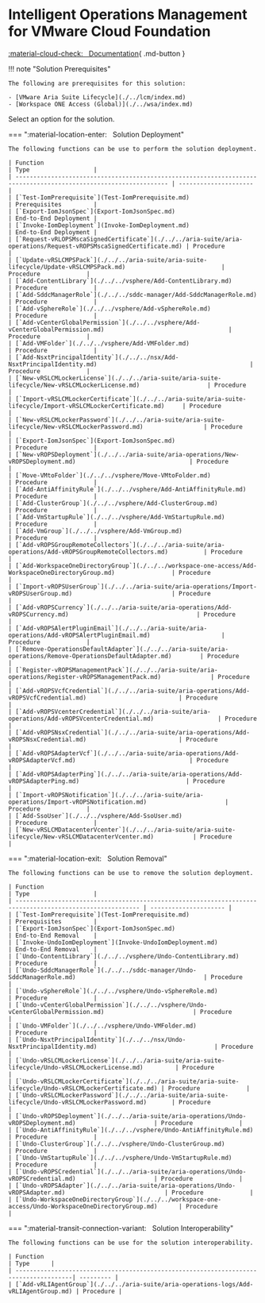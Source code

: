 # Intelligent Operations Management for VMware Cloud Foundation

[:material-cloud-check: &nbsp; Documentation][solution]{ .md-button }

!!! note "Solution Prerequisites"

    The following are prerequisites for this solution:

    - [VMware Aria Suite Lifecycle](./../lcm/index.md)
    - [Workspace ONE Access (Global)](./../wsa/index.md)

Select an option for the solution.

=== ":material-location-enter: &nbsp; Solution Deployment"

    The following functions can be use to perform the solution deployment.

    | Function                                                                                                          | Type                  |
    | ----------------------------------------------------------------------------------------------------------------- | --------------------- |
    | [`Test-IomPrerequisite`](Test-IomPrerequisite.md)                                                                 | Prerequisites         |
    | [`Export-IomJsonSpec`](Export-IomJsonSpec.md)                                                                     | End-to-End Deployment |
    | [`Invoke-IomDeployment`](Invoke-IomDeployment.md)                                                                 | End-to-End Deployment |
    | [`Request-vRLOPSMscaSignedCertificate`](./../../aria-suite/aria-operations/Request-vROPSMscaSignedCertificate.md) | Procedure             |
    | [`Update-vRSLCMPSPack`](./../../aria-suite/aria-suite-lifecycle/Update-vRSLCMPSPack.md)                           | Procedure             |
    | [`Add-ContentLibrary`](./../../vsphere/Add-ContentLibrary.md)                                                     | Procedure             |
    | [`Add-SddcManagerRole`](./../../sddc-manager/Add-SddcManagerRole.md)                                              | Procedure             |
    | [`Add-vSphereRole`](./../../vsphere/Add-vSphereRole.md)                                                           | Procedure             |
    | [`Add-vCenterGlobalPermission`](./../../vsphere/Add-vCenterGlobalPermission.md)                                   | Procedure             |
    | [`Add-VMFolder`](./../../vsphere/Add-VMFolder.md)                                                                 | Procedure             |
    | [`Add-NsxtPrincipalIdentity`](./../../nsx/Add-NsxtPrincipalIdentity.md)                                           | Procedure             |
    | [`New-vRSLCMLockerLicense`](./../../aria-suite/aria-suite-lifecycle/New-vRSLCMLockerLicense.md)                   | Procedure             |
    | [`Import-vRSLCMLockerCertificate`](./../../aria-suite/aria-suite-lifecycle/Import-vRSLCMLockerCertificate.md)     | Procedure             |
    | [`New-vRSLCMLockerPassword`](./../../aria-suite/aria-suite-lifecycle/New-vRSLCMLockerPassword.md)                 | Procedure             |
    | [`Export-IomJsonSpec`](Export-IomJsonSpec.md)                                                                     | Procedure             |
    | [`New-vROPSDeployment`](./../../aria-suite/aria-operations/New-vROPSDeployment.md)                                | Procedure             |
    | [`Move-VMtoFolder`](./../../vsphere/Move-VMtoFolder.md)                                                           | Procedure             |
    | [`Add-AntiAffinityRule`](./../../vsphere/Add-AntiAffinityRule.md)                                                 | Procedure             |
    | [`Add-ClusterGroup`](./../../vsphere/Add-ClusterGroup.md)                                                         | Procedure             |
    | [`Add-VmStartupRule`](./../../vsphere/Add-VmStartupRule.md)                                                       | Procedure             |
    | [`Add-VmGroup`](./../../vsphere/Add-VmGroup.md)                                                                   | Procedure             |
    | [`Add-vROPSGroupRemoteCollectors`](./../../aria-suite/aria-operations/Add-vROPSGroupRemoteCollectors.md)          | Procedure             |
    | [`Add-WorkspaceOneDirectoryGroup`](./../../workspace-one-access/Add-WorkspaceOneDirectoryGroup.md)                | Procedure             |
    | [`Import-vROPSUserGroup`](./../../aria-suite/aria-operations/Import-vROPSUserGroup.md)                            | Procedure             |
    | [`Add-vROPSCurrency`](./../../aria-suite/aria-operations/Add-vROPSCurrency.md)                                    | Procedure             |
    | [`Add-vROPSAlertPluginEmail`](./../../aria-suite/aria-operations/Add-vROPSAlertPluginEmail.md)                    | Procedure             |
    | [`Remove-OperationsDefaultAdapter`](./../../aria-suite/aria-operations/Remove-OperationsDefaultAdapter.md)        | Procedure             |
    | [`Register-vROPSManagementPack`](./../../aria-suite/aria-operations/Register-vROPSManagementPack.md)              | Procedure             |
    | [`Add-vROPSVcfCredential`](./../../aria-suite/aria-operations/Add-vROPSVcfCredential.md)                          | Procedure             |
    | [`Add-vROPSVcenterCredential`](./../../aria-suite/aria-operations/Add-vROPSVcenterCredential.md)                  | Procedure             |
    | [`Add-vROPSNsxCredential`](./../../aria-suite/aria-operations/Add-vROPSNsxCredential.md)                          | Procedure             |
    | [`Add-vROPSAdapterVcf`](./../../aria-suite/aria-operations/Add-vROPSAdapterVcf.md)                                | Procedure             |
    | [`Add-vROPSAdapterPing`](./../../aria-suite/aria-operations/Add-vROPSAdapterPing.md)                              | Procedure             |
    | [`Import-vROPSNotification`](./../../aria-suite/aria-operations/Import-vROPSNotification.md)                      | Procedure             |
    | [`Add-SsoUser`](./../../vsphere/Add-SsoUser.md)                                                                   | Procedure             |
    | [`New-vRSLCMDatacenterVcenter`](./../../aria-suite/aria-suite-lifecycle/New-vRSLCMDatacenterVcenter.md)           | Procedure             |

=== ":material-location-exit: &nbsp; Solution Removal"

    The following functions can be use to remove the solution deployment.

    | Function                                                                                                  | Type                  |
    | --------------------------------------------------------------------------------------------------------- | --------------------- |
    | [`Test-IomPrerequisite`](Test-IomPrerequisite.md)                                                         | Prerequisites         |
    | [`Export-IomJsonSpec`](Export-IomJsonSpec.md)                                                             | End-to-End Removal    |
    | [`Invoke-UndoIomDeployment`](Invoke-UndoIomDeployment.md)                                                 | End-to-End Removal    |
    | [`Undo-ContentLibrary`](./../../vsphere/Undo-ContentLibrary.md)                                           | Procedure             |
    | [`Undo-SddcManagerRole`](./../../sddc-manager/Undo-SddcManagerRole.md)                                    | Procedure             |
    | [`Undo-vSphereRole`](./../../vsphere/Undo-vSphereRole.md)                                                 | Procedure             |
    | [`Undo-vCenterGlobalPermission`](./../../vsphere/Undo-vCenterGlobalPermission.md)                         | Procedure             |
    | [`Undo-VMFolder`](./../../vsphere/Undo-VMFolder.md)                                                       | Procedure             |
    | [`Undo-NsxtPrincipalIdentity`](./../../nsx/Undo-NsxtPrincipalIdentity.md)                                 | Procedure             |
    | [`Undo-vRSLCMLockerLicense`](./../../aria-suite/aria-suite-lifecycle/Undo-vRSLCMLockerLicense.md)         | Procedure             |
    | [`Undo-vRSLCMLockerCertificate`](./../../aria-suite/aria-suite-lifecycle/Undo-vRSLCMLockerCertificate.md) | Procedure             |
    | [`Undo-vRSLCMLockerPassword`](./../../aria-suite/aria-suite-lifecycle/Undo-vRSLCMLockerPassword.md)       | Procedure             |
    | [`Undo-vROPSDeployment`](./../../aria-suite/aria-operations/Undo-vROPSDeployment.md)                      | Procedure             |
    | [`Undo-AntiAffinityRule`](./../../vsphere/Undo-AntiAffinityRule.md)                                       | Procedure             |
    | [`Undo-ClusterGroup`](./../../vsphere/Undo-ClusterGroup.md)                                               | Procedure             |
    | [`Undo-VmStartupRule`](./../../vsphere/Undo-VmStartupRule.md)                                             | Procedure             |
    | [`Undo-vROPSCredential`](./../../aria-suite/aria-operations/Undo-vROPSCredential.md)                      | Procedure             |
    | [`Undo-vROPSAdapter`](./../../aria-suite/aria-operations/Undo-vROPSAdapter.md)                            | Procedure             |
    | [`Undo-WorkspaceOneDirectoryGroup`](./../../workspace-one-access/Undo-WorkspaceOneDirectoryGroup.md)      | Procedure             |

=== ":material-transit-connection-variant: &nbsp; Solution Interoperability"

    The following functions can be use for the solution interoperability.

    | Function                                                                              | Type      |
    | --------------------------------------------------------------------------------------| --------- |
    | [`Add-vRLIAgentGroup`](./../../aria-suite/aria-operations-logs/Add-vRLIAgentGroup.md) | Procedure |

[solution]: https://docs.vmware.com/en/VMware-Cloud-Foundation/services/vcf-intelligent-operations-management-v1/GUID-31B18AB1-9E88-4355-BECF-A90F1E1F7C19.html
